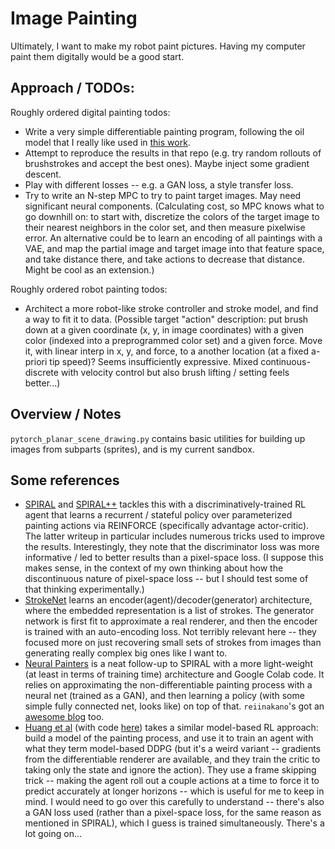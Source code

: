 # Image Painting

Ultimately, I want to make my robot paint pictures. Having my computer paint them digitally would be a good start.

## Approach / TODOs:

Roughly ordered digital painting todos:
  - Write a very simple differentiable painting program, following the oil model that I really like used in [this work](https://github.com/ctmakro/opencv_playground).
  - Attempt to reproduce the results in that repo (e.g. try random rollouts of brushstrokes and accept the best ones). Maybe inject some gradient descent.
  - Play with different losses -- e.g. a GAN loss, a style transfer loss.
  - Try to write an N-step MPC to try to paint target images. May need significant neural components. (Calculating cost, so MPC knows what to go downhill on: to start with, discretize the colors of the target image to their nearest neighbors in the color set, and then measure pixelwise error. An alternative could be to learn an encoding of all paintings with a VAE, and map the partial image and target image into that feature space, and take distance there, and take actions to decrease that distance. Might be cool as an extension.)

Roughly ordered robot painting todos:
  - Architect a more robot-like stroke controller and stroke model, and find a way to fit it to data. (Possible target "action" description: put brush down at a given coordinate (x, y, in image coordinates) with a given color (indexed into a preprogrammed color set) and a given force. Move it, with linear interp in x, y, and force, to a  another location (at a fixed a-priori tip speed)? Seems insufficiently expressive. Mixed continuous-discrete with velocity control but also brush lifting / setting feels better...)

## Overview / Notes

`pytorch_planar_scene_drawing.py` contains basic utilities for building up images
from subparts (sprites), and is my current sandbox.


## Some references

- [SPIRAL](https://deepmind.com/documents/183/SPIRAL.pdf) and [SPIRAL++](https://learning-to-paint.github.io/) tackles this with a discriminatively-trained RL agent that learns a recurrent / stateful policy over parameterized painting actions via REINFORCE (specifically advantage actor-critic). The latter writeup in particular includes numerous tricks used to improve the results. Interestingly, they note that the discriminator loss was more informative / led to better results than a pixel-space loss. (I suppose this makes sense, in the context of my own thinking about how the discontinuous nature of pixel-space loss -- but I should test some of that thinking experimentally.)
- [StrokeNet](https://openreview.net/pdf?id=HJxwDiActX) learns an encoder(agent)/decoder(generator) architecture, where the embedded representation is a list of strokes. The generator network is first fit to approximate a real renderer, and then the encoder is trained with an auto-encoding loss. Not terribly relevant here -- they focused more on just recovering small sets of strokes from images than generating really complex big ones like I want to.
- [Neural Painters](https://arxiv.org/pdf/1904.08410.pdf) is a neat follow-up to SPIRAL with a more light-weight (at least in terms of training time) architecture and Google Colab code. It relies on approximating the non-differentiable painting process with a neural net (trained as a GAN), and then learning a policy (with some simple fully connected net, looks like) on top of that. `reiinakano`'s got an [awesome blog](https://reiinakano.com/) too.
- [Huang et al](https://arxiv.org/pdf/1903.04411.pdf) (with code [here](https://github.com/hzwer/ICCV2019-LearningToPaint)) takes a similar model-based RL approach: build a model of the painting process, and use it to train an agent with what they term model-based DDPG (but it's a weird variant -- gradients from the differentiable renderer are available, and they train the critic to taking only the state and ignore the action).  They use a frame skipping trick -- making the agent roll out a couple actions at a time to force it to predict accurately at longer horizons -- which is useful for me to keep in mind. I would need to go over this carefully to understand -- there's also a GAN loss used (rather than a pixel-space loss, for the same reason as mentioned in SPIRAL), which I guess is trained simultaneously. There's a lot going on...
